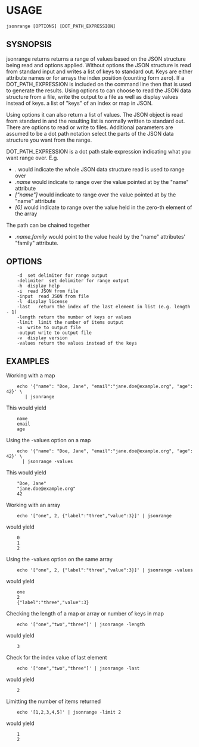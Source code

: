 
# USAGE

    jsonrange [OPTIONS] [DOT_PATH_EXPRESSION] 

## SYSNOPSIS

jsonrange returns returns a range of values based on the JSON structure being read and
options applied.  Without options the JSON structure is read from standard input
and writes a list of keys to standard out. Keys are either attribute names or for
arrays the index position (counting form zero).  If a DOT_PATH_EXPRESSION is included
on the command line then that is used to generate the results. Using options to 
can choose to read the JSON data structure from a file, write the output to a file
as well as display values instead of keys. a list of "keys" of an index or map in JSON.  

Using options it can also return a list of values.  The JSON object is read from standard in and the
resulting list is normally written to standard out. There are options to read or
write to files.  Additional parameters are assumed to be a dot path notation
select the parts of the JSON data structure you want from the range. 

DOT_PATH_EXPRESSION is a dot path stale expression indicating what you want range over.
E.g.

+ _._ would indicate the whole JSON data structure read is used to range over
+ _.name_ would indicate to range over the value pointed at by the "name" attribute 
+ _["name"]_ would indicate to range over the value pointed at by the "name" attribute
+ _[0]_ would indicate to range over the value held in the zero-th element of the array

The path can be chained together

+ _.name.family_ would point to the value heald by the "name" attributes' "family" attribute.

## OPTIONS

```
	-d	set delimiter for range output
	-delimiter	set delimiter for range output
	-h	display help
	-i	read JSON from file
	-input	read JSON from file
	-l	display license
	-last	return the index of the last element in list (e.g. length - 1)
	-length	return the number of keys or values
	-limit	limit the number of items output
	-o	write to output file
	-output	write to output file
	-v	display version
	-values	return the values instead of the keys
```

## EXAMPLES

Working with a map

```shell
    echo '{"name": "Doe, Jane", "email":"jane.doe@example.org", "age": 42}' \
       | jsonrange
```

This would yield

```
    name
    email
    age
```

Using the -values option on a map

```shell
    echo '{"name": "Doe, Jane", "email":"jane.doe@example.org", "age": 42}' \
      | jsonrange -values
```

This would yield

```
    "Doe, Jane"
    "jane.doe@example.org"
    42
```

Working with an array

```shell
    echo '["one", 2, {"label":"three","value":3}]' | jsonrange
```

would yield

```
    0
    1
    2
```

Using the -values option on the same array

```shell
    echo '["one", 2, {"label":"three","value":3}]' | jsonrange -values
```

would yield

```
    one
    2
    {"label":"three","value":3}
```

Checking the length of a map or array or number of keys in map

```shell
    echo '["one","two","three"]' | jsonrange -length
```

would yield

```
    3
```

Check for the index value of last element

```shell
    echo '["one","two","three"]' | jsonrange -last
```

would yield

```
    2
```

Limitting the number of items returned

```shell
    echo '[1,2,3,4,5]' | jsonrange -limit 2
```

would yield

```
    1
    2
```

